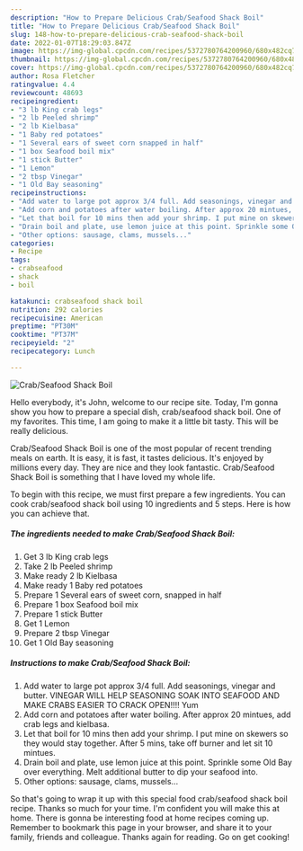 ```yaml
---
description: "How to Prepare Delicious Crab/Seafood Shack Boil"
title: "How to Prepare Delicious Crab/Seafood Shack Boil"
slug: 148-how-to-prepare-delicious-crab-seafood-shack-boil
date: 2022-01-07T18:29:03.847Z
image: https://img-global.cpcdn.com/recipes/5372780764200960/680x482cq70/crabseafood-shack-boil-recipe-main-photo.jpg
thumbnail: https://img-global.cpcdn.com/recipes/5372780764200960/680x482cq70/crabseafood-shack-boil-recipe-main-photo.jpg
cover: https://img-global.cpcdn.com/recipes/5372780764200960/680x482cq70/crabseafood-shack-boil-recipe-main-photo.jpg
author: Rosa Fletcher
ratingvalue: 4.4
reviewcount: 48693
recipeingredient:
- "3 lb King crab legs"
- "2 lb Peeled shrimp"
- "2 lb Kielbasa"
- "1 Baby red potatoes"
- "1 Several ears of sweet corn snapped in half"
- "1 box Seafood boil mix"
- "1 stick Butter"
- "1 Lemon"
- "2 tbsp Vinegar"
- "1 Old Bay seasoning"
recipeinstructions:
- "Add water to large pot approx 3/4 full. Add seasonings, vinegar and butter. VINEGAR WILL HELP SEASONING SOAK INTO SEAFOOD AND MAKE CRABS EASIER TO CRACK OPEN!!!! Yum"
- "Add corn and potatoes after water boiling. After approx 20 mintues, add crab legs and kielbasa."
- "Let that boil for 10 mins then add your shrimp. I put mine on skewers so they would stay together. After 5 mins, take off burner and let sit 10 mintues."
- "Drain boil and plate, use lemon juice at this point. Sprinkle some Old Bay over everything. Melt additional butter to dip your seafood into."
- "Other options: sausage, clams, mussels..."
categories:
- Recipe
tags:
- crabseafood
- shack
- boil

katakunci: crabseafood shack boil 
nutrition: 292 calories
recipecuisine: American
preptime: "PT30M"
cooktime: "PT37M"
recipeyield: "2"
recipecategory: Lunch

---
```



![Crab/Seafood Shack Boil](https://img-global.cpcdn.com/recipes/5372780764200960/680x482cq70/crabseafood-shack-boil-recipe-main-photo.jpg)

Hello everybody, it's John, welcome to our recipe site. Today, I'm gonna show you how to prepare a special dish, crab/seafood shack boil. One of my favorites. This time, I am going to make it a little bit tasty. This will be really delicious.



Crab/Seafood Shack Boil is one of the most popular of recent trending meals on earth. It is easy, it is fast, it tastes delicious. It's enjoyed by millions every day. They are nice and they look fantastic. Crab/Seafood Shack Boil is something that I have loved my whole life.


To begin with this recipe, we must first prepare a few ingredients. You can cook crab/seafood shack boil using 10 ingredients and 5 steps. Here is how you can achieve that.

<!--inarticleads1-->

##### The ingredients needed to make Crab/Seafood Shack Boil:

1. Get 3 lb King crab legs
1. Take 2 lb Peeled shrimp
1. Make ready 2 lb Kielbasa
1. Make ready 1 Baby red potatoes
1. Prepare 1 Several ears of sweet corn, snapped in half
1. Prepare 1 box Seafood boil mix
1. Prepare 1 stick Butter
1. Get 1 Lemon
1. Prepare 2 tbsp Vinegar
1. Get 1 Old Bay seasoning




<!--inarticleads2-->

##### Instructions to make Crab/Seafood Shack Boil:

1. Add water to large pot approx 3/4 full. Add seasonings, vinegar and butter. VINEGAR WILL HELP SEASONING SOAK INTO SEAFOOD AND MAKE CRABS EASIER TO CRACK OPEN!!!! Yum
1. Add corn and potatoes after water boiling. After approx 20 mintues, add crab legs and kielbasa.
1. Let that boil for 10 mins then add your shrimp. I put mine on skewers so they would stay together. After 5 mins, take off burner and let sit 10 mintues.
1. Drain boil and plate, use lemon juice at this point. Sprinkle some Old Bay over everything. Melt additional butter to dip your seafood into.
1. Other options: sausage, clams, mussels...




So that's going to wrap it up with this special food crab/seafood shack boil recipe. Thanks so much for your time. I'm confident you will make this at home. There is gonna be interesting food at home recipes coming up. Remember to bookmark this page in your browser, and share it to your family, friends and colleague. Thanks again for reading. Go on get cooking!
